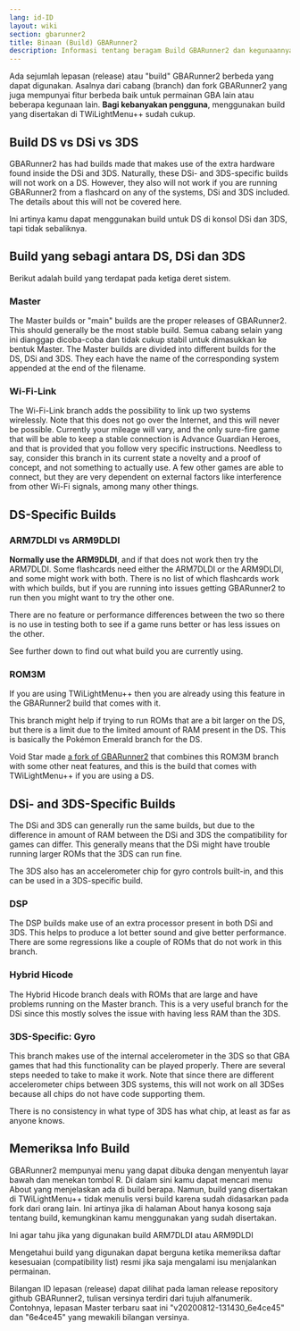 ```yaml
---
lang: id-ID
layout: wiki
section: gbarunner2
title: Binaan (Build) GBARunner2
description: Informasi tentang beragam Build GBARunner2 dan kegunaannya
---
```



Ada sejumlah lepasan (release) atau "build" GBARunner2 berbeda yang dapat digunakan. Asalnya dari cabang (branch) dan fork GBARunner2 yang juga mempunyai fitur berbeda baik untuk permainan GBA lain atau beberapa kegunaan lain. **Bagi kebanyakan pengguna**, menggunakan build yang disertakan di TWiLightMenu++ sudah cukup.

## Build DS vs DSi vs 3DS

GBARunner2 has had builds made that makes use of the extra hardware found inside the DSi and 3DS. Naturally, these DSi- and 3DS-specific builds will not work on a DS. However, they also will not work if you are running GBARunner2 from a flashcard on any of the systems, DSi and 3DS included. The details about this will not be covered here.

Ini artinya kamu dapat menggunakan build untuk DS di konsol DSi dan 3DS, tapi tidak sebaliknya.

## Build yang sebagi antara DS, DSi dan 3DS

Berikut adalah build yang terdapat pada ketiga deret sistem.

### Master

The Master builds or "main" builds are the proper releases of GBARunner2. This should generally be the most stable build. Semua cabang selain yang ini dianggap dicoba-coba dan tidak cukup stabil untuk dimasukkan ke bentuk Master. The Master builds are divided into different builds for the DS, DSi and 3DS. They each have the name of the corresponding system appended at the end of the filename.

### Wi-Fi-Link

The Wi-Fi-Link branch adds the possibility to link up two systems wirelessly. Note that this does not go over the Internet, and this will never be possible. Currently your mileage will vary, and the only sure-fire game that will be able to keep a stable connection is Advance Guardian Heroes, and that is provided that you follow very specific instructions. Needless to say, consider this branch in its current state a novelty and a proof of concept, and not something to actually use. A few other games are able to connect, but they are very dependent on external factors like interference from other Wi-Fi signals, among many other things.

## DS-Specific Builds

### ARM7DLDI vs ARM9DLDI

**Normally use the ARM9DLDI**, and if that does not work then try the ARM7DLDI. Some flashcards need either the ARM7DLDI or the ARM9DLDI, and some might work with both. There is no list of which flashcards work with which builds, but if you are running into issues getting GBARunner2 to run then you might want to try the other one.

There are no feature or performance differences between the two so there is no use in testing both to see if a game runs better or has less issues on the other.

See further down to find out what build you are currently using.

### ROM3M

If you are using TWiLightMenu++ then you are already using this feature in the GBARunner2 build that comes with it.

This branch might help if trying to run ROMs that are a bit larger on the DS, but there is a limit due to the limited amount of RAM present in the DS. This is basically the Pokémon Emerald branch for the DS.

Void Star made [a fork of GBARunner2](https://github.com/unresolvedsymbol/GBARunner2-DSL-Enhanced/releases) that combines this ROM3M branch with some other neat features, and this is the build that comes with TWiLightMenu++ if you are using a DS.

## DSi- and 3DS-Specific Builds

The DSi and 3DS can generally run the same builds, but due to the difference in amount of RAM between the DSi and 3DS the compatibility for games can differ. This generally means that the DSi might have trouble running larger ROMs that the 3DS can run fine.

The 3DS also has an accelerometer chip for gyro controls built-in, and this can be used in a 3DS-specific build.

### DSP

The DSP builds make use of an extra processor present in both DSi and 3DS. This helps to produce a lot better sound and give better performance. There are some regressions like a couple of ROMs that do not work in this branch.

### Hybrid Hicode

The Hybrid Hicode branch deals with ROMs that are large and have problems running on the Master branch. This is a very useful branch for the DSi since this mostly solves the issue with having less RAM than the 3DS.

### 3DS-Specific: Gyro

This branch makes use of the internal accelerometer in the 3DS so that GBA games that had this functionality can be played properly. There are several steps needed to take to make it work. Note that since there are different accelerometer chips between 3DS systems, this will not work on all 3DSes because all chips do not have code supporting them.

There is no consistency in what type of 3DS has what chip, at least as far as anyone knows.

## Memeriksa Info Build

GBARunner2 mempunyai menu yang dapat dibuka dengan menyentuh layar bawah dan menekan tombol R. Di dalam sini kamu dapat mencari menu About yang menjelaskan ada di build berapa. Namun, build yang disertakan di TWiLightMenu++ tidak menulis versi build karena sudah didasarkan pada fork dari orang lain. Ini artinya jika di halaman About hanya kosong saja tentang build, kemungkinan kamu menggunakan yang sudah disertakan.

Ini agar tahu jika yang digunakan build ARM7DLDI atau ARM9DLDI

Mengetahui build yang digunakan dapat berguna ketika memeriksa daftar kesesuaian (compatibility list) resmi jika saja mengalami isu menjalankan permainan.

Bilangan ID lepasan (release) dapat dilihat pada laman release repository github GBARunner2, tulisan versinya terdiri dari tujuh alfanumerik. Contohnya, lepasan Master terbaru saat ini "v20200812-131430_6e4ce45" dan "6e4ce45" yang mewakili bilangan versinya.
